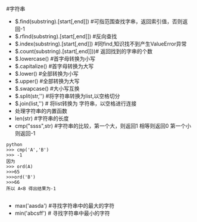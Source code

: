 #字符串


- $.find(substring).[start[,end]]) #可指范围查找字串，返回索引值，否则返回-1
- $.rfind(substring).[start[,end]]) #反向查找
- $.index(substring).[start[,end]]) #同find,知识找不到产生ValueError异常
- $.count(substring).[start[,end]]))# 返回找到的字串的个数
- $.lowercase() 	#首字母转换为小写
- $.capitalize() 	#首字母转换为大写
- $.lower()  #全部转换为小写
- $.upper()  #全部转换为大写
- $.swapcase() #大小写互换
- $.split(str,'')  #将字符串转换为list,以空格切分
- $.join(list,'')  # 将list转换为 字符串，以空格进行连接
- 处理字符串的内置函数
- len(str)     #字符串的长度
- cmp("ssss",str)  #字符串的比较，第一个大，则返回1  相等则返回0  第一个小则返回-1

```
python
>>> cmp('A','B')
>>> -1 
因为
>>> ord(A)
>>>65
>>>ord('B')
>>>66  
所以 A<B 得出结果为-1


```
- max('aasda') #寻找字符串中的最大的字符
- min('abcsff') # 寻找字符串中最小的字符
